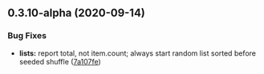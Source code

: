 ## 0.3.10-alpha (2020-09-14)


### Bug Fixes

* **lists:** report total, not item.count; always start random list sorted before seeded shuffle ([7a107fe](https://github.com/ffalt/jamserve/commit/7a107fead02b710056078b3aa969a54e7fa41c30))
